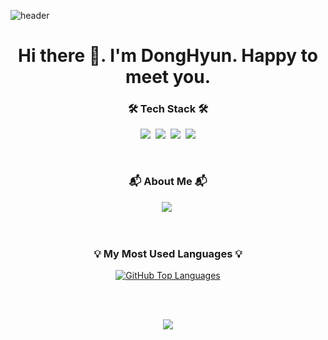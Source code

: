 ![header](https://capsule-render.vercel.app/api?type=waving&color=auto&height=300&section=header&text=Welcome%20&nbsp;to&nbsp;my&nbsp;Git!&nbsp;🙌🏻&fontSize=50&animation=twinkling)

<h1 align="center">Hi there 👋. I'm DongHyun. Happy to meet you.</h1>

<!-- 기술 스택 뱃지 표시 -->
<h3 align="center">🛠️ Tech Stack 🛠️</h3>
<p align="center">
  <img src="https://img.shields.io/badge/Python-3766AB?style=flat-square&logo=Python&logoColor=white"/></a>&nbsp 
  <img src="https://img.shields.io/badge/Mysql-E6B91E?style=flat-square&logo=MySql&logoColor=white"/></a>&nbsp
  <img src="https://img.shields.io/badge/HTML5-E34F26?style=flat-square&logo=HTML5&logoColor=white"></a>&nbsp
  <img src="https://img.shields.io/badge/github-181717?style=flat-square&logo=github&logoColor=white">
</p>


<br>
<h3 align="center">📬 About Me 📬</h3>
<p align="center">
  <a href="https://velog.io/@ehdtkd98/posts"><img src="https://img.shields.io/badge/Velog-11B48A?style=flat-square&logo=Vimeo&logoColor=white&link=https://velog.io/@ehdtkd98/posts"/></a>&nbsp
</p>

<!-- 깃 스텟 표시하기 -->
<br>
<h3 align="center">💡 My Most Used Languages 💡</h3>
<p align="center">
  <a href="https://github.com/${donghyun-98}">
    <img src="https://github-readme-stats.vercel.app/api/top-langs/?username=donghyun-98&layout=compact&show_icons=true&show_owner=true&hide_title=true&theme=default&hide=language" alt="GitHub Top Languages" />
  </a>
</p>

<br><br>
<p align="center">
  <a href="https://hits.seeyoufarm.com"><img src="https://hits.seeyoufarm.com/api/count/incr/badge.svg?url=https%3A%2F%2Fgithub.com%2Fdonghyun-98&count_bg=%2379C83D&title_bg=%23555555&icon=&icon_color=%23E7E7E7&title=hits&edge_flat=false"/></a>
</p>
